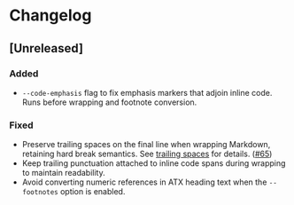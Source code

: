 # Changelog

## [Unreleased]

### Added

- `--code-emphasis` flag to fix emphasis markers that adjoin inline code.
  Runs before wrapping and footnote conversion.

### Fixed

- Preserve trailing spaces on the final line when wrapping Markdown, retaining
  hard break semantics. See [trailing spaces](docs/trailing-spaces.md) for
  details. ([#65](https://github.com/leynos/mdtablefix/issues/65))
- Keep trailing punctuation attached to inline code spans during wrapping to
  maintain readability.
- Avoid converting numeric references in ATX heading text when the `--footnotes`
  option is enabled.
